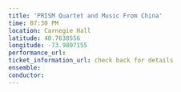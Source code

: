 ```yaml
---
title: 'PRISM Quartet and Music From China'
time: 07:30 PM
location: Carnegie Hall
latitude: 40.7638556
longitude: -73.9807155
performance_url: 
ticket_information_url: check back for details
ensemble: 
conductor: 
---
```

